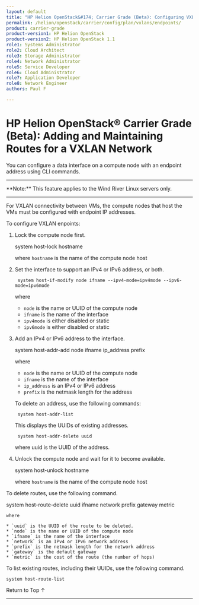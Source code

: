 ```yaml
---
layout: default
title: "HP Helion OpenStack&#174; Carrier Grade (Beta): Configuring VXLAN Endpoint IP Addresses"
permalink: /helion/openstack/carrier/config/plan/vxlans/endpoints/
product: carrier-grade
product-version1: HP Helion OpenStack
product-version2: HP Helion OpenStack 1.1
role1: Systems Administrator 
role2: Cloud Architect 
role3: Storage Administrator 
role4: Network Administrator 
role5: Service Developer 
role6: Cloud Administrator 
role7: Application Developer 
role8: Network Engineer 
authors: Paul F

---
```

<!--UNDER REVISION-->

<script>

function PageRefresh {
onLoad="window.refresh"
}

PageRefresh();

</script>

<!-- <p style="font-size: small;"> <a href="/helion/openstack/carrier/services/imaging/overview/">&#9664; PREV</a> | <a href="/helion/openstack/carrier/services/overview/">&#9650; UP</a> | <a href="/helion/openstack/carrier/services/object/overview/"> NEXT &#9654</a> </p> -->

# HP Helion OpenStack&#174; Carrier Grade (Beta): Adding and Maintaining Routes for a VXLAN Network
<!-- From the Titanium Server Admin Guide -->

You can configure a data interface on a compute node with an endpoint address using CLI commands.

<hr>
**Note:** This feature applies to the Wind River Linux servers only.
<hr>

For VXLAN connectivity between VMs, the compute nodes that host the VMs must be configured with endpoint IP addresses.

To configure VXLAN enpoints:

1. Lock the compute node first.

	system host-lock hostname

	where `hostname` is the name of the compute node host

2. Set the interface to support an IPv4 or IPv6 address, or both.

		system host-if-modify node ifname --ipv4-mode=ipv4mode --ipv6-mode=ipv6mode

	where

	* `node` is the name or UUID of the compute node
	* `ifname` is the name of the interface
	* `ipv4mode` is either disabled or static
	* `ipv6mode` is either disabled or static

3. Add an IPv4 or IPv6 address to the interface.

	system host-addr-add node ifname ip_address prefix

	where

	* `node` is the name or UUID of the compute node
	* `ifname` is the name of the interface
	* `ip_address` is an IPv4 or IPv6 address
	* `prefix` is the netmask length for the address

	To delete an address, use the following commands:

		system host-addr-list

	This displays the UUIDs of existing addresses.

		system host-addr-delete uuid

	where uuid is the UUID of the address.

4. Unlock the compute node and wait for it to become available.

	system host-unlock hostname

	where `hostname` is the name of the compute node host



To delete routes, use the following command.

system host-route-delete uuid ifname network prefix gateway metric

	where 

	* `uuid` is the UUID of the route to be deleted.
	* `node` is the name or UUID of the compute node
	* `ifname` is the name of the interface
	* `network` is an IPv4 or IPv6 network address 
	* `prefix` is the netmask length for the network address
	* `gateway` is the default gateway
	* `metric` is the cost of the route (the number of hops)

To list existing routes, including their UUIDs, use the following command.

	system host-route-list


<a href="#top" style="padding:14px 0px 14px 0px; text-decoration: none;"> Return to Top &#8593; </a>
 
----